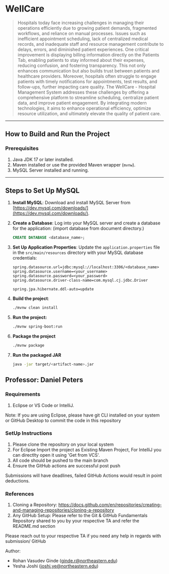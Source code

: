 # WellCare

> Hospitals today face increasing challenges in managing their operations efficiently due to growing
patient demands, fragmented workflows, and reliance on manual processes. Issues such as inefficient
appointment scheduling, lack of centralized medical records, and inadequate staff and resource
management contribute to delays, errors, and diminished patient experiences. One critical improvement
is displaying billing information directly on the Patients Tab, enabling patients to stay informed about
their expenses, reducing confusion, and fostering transparency. This not only enhances communication
but also builds trust between patients and healthcare providers. Moreover, hospitals often struggle to
engage patients with timely notifications for appointments, test results, and follow-ups, further
impacting care quality. The WellCare - Hospital Management System addresses these challenges by
offering a comprehensive platform to streamline scheduling, centralize patient data, and improve patient
engagement. By integrating modern technologies, it aims to enhance operational efficiency, optimize
resource utilization, and ultimately elevate the quality of patient care.
---

## How to Build and Run the Project

### Prerequisites
1. Java JDK 17 or later installed.
2. Maven installed or use the provided Maven wrapper (`mvnw`).
3. MySQL Server installed and running.

---

## Steps to Set Up MySQL

1. **Install MySQL**:
   Download and install MySQL Server from [https://dev.mysql.com/downloads/](https://dev.mysql.com/downloads/).

2. **Create a Database**:
   Log into your MySQL server and create a database for the application: (import database from document directory.)
   ```sql
   CREATE DATABASE <database_name>;

3. **Set Up Application Properties**:
   Update the `application.properties` file in the `src/main/resources` directory with your MySQL database credentials:
   ```properties
   spring.datasource.url=jdbc:mysql://localhost:3306/<database_name>
   spring.datasource.username=<your_username>
   spring.datasource.password=<your_password>
   spring.datasource.driver-class-name=com.mysql.cj.jdbc.Driver

   spring.jpa.hibernate.ddl-auto=update

4. **Build the project**:
    ```bash
   ./mvnw clean install


5. **Run the project:**
    ```bash
    ./mvnw spring-boot:run

6. **Package the project**
    ```bash
   ./mvnw package
7. **Run the packaged JAR**
    ```bash
   java -jar target/<artifact-name>.jar

## Professor: Daniel Peters

### Requirements
1. Eclipse or VS Code or IntelliJ.

Note: If you are using Eclipse, please have git CLI installed on your system or GitHub Desktop to commit the code in this repository

### SetUp Instructions
1. Please clone the repository on your local system
2. For Eclipse Import the project as Existing Maven Project, For IntelliJ you can directlty open it using 'Get from VCS'.
3. All code should be pushed to the main branch
4. Ensure the GitHub actions are successful post push

Submissions will have deadlines, failed GitHub Actions would result in point deductions.

### References
1. Cloning a Repository: <https://docs.github.com/en/repositories/creating-and-managing-repositories/cloning-a-repository>
2. Any GitHub Setup: Please refer to the Git & GitHub Fundamentals Repository shared to you by your respective TA and refer the README.md section

Please reach out to your respective TA if you need any help in regards with submission/ GitHub

Author:
- Rohan Vasudev Ginde (ginde.r@northeastern.edu)
- Yesha Joshi (joshi.ye@northeastern.edu)


